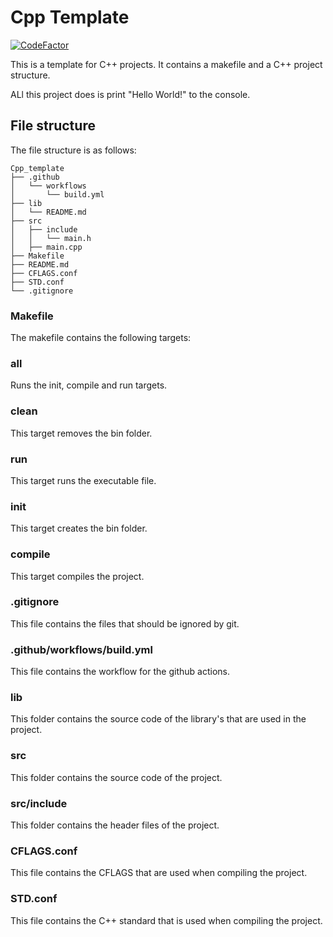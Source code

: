 # Cpp Template
[![CodeFactor](https://www.codefactor.io/repository/github/awesomelewis2007/cpp_template/badge)](https://www.codefactor.io/repository/github/awesomelewis2007/cpp_template)

This is a template for C++ projects. It contains a makefile and a C++ project structure.

ALl this project does is print "Hello World!" to the console.

## File structure

The file structure is as follows:

```
Cpp_template
├── .github
│   └── workflows
│       └── build.yml
├── lib
│   └── README.md
├── src
│   ├── include
│   │   └── main.h
│   ├── main.cpp
├── Makefile
├── README.md
├── CFLAGS.conf
├── STD.conf
└── .gitignore
```

### Makefile
The makefile contains the following targets:
### all
Runs the init, compile and run targets.

### clean
This target removes the bin folder.

### run
This target runs the executable file.

### init
This target creates the bin folder.

### compile
This target compiles the project.

### .gitignore
This file contains the files that should be ignored by git.

### .github/workflows/build.yml
This file contains the workflow for the github actions.

### lib
This folder contains the source code of the library's that are used in the project.

### src
This folder contains the source code of the project.

### src/include
This folder contains the header files of the project.

### CFLAGS.conf
This file contains the CFLAGS that are used when compiling the project.

### STD.conf
This file contains the C++ standard that is used when compiling the project.
